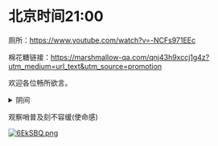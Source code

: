 # 北京时间21:00

厕所：https://www.youtube.com/watch?v=-NCFs971EEc

棉花糖链接：https://marshmallow-qa.com/qnj43h9xccj1g4z?utm_medium=url_text&utm_source=promotion

欢迎各位畅所欲言。

<details>
  <summary>阴间</summary>
 
  [![6EkNHH.png](https://s3.ax1x.com/2021/03/03/6EkNHH.png)](https://imgtu.com/i/6EkNHH)
  
  [![6EFzng.png](https://s3.ax1x.com/2021/03/03/6EFzng.png)](https://imgtu.com/i/6EFzng)
  
</details>



观察哨普及刻不容缓(使命感)

[![6EkSBQ.png](https://s3.ax1x.com/2021/03/03/6EkSBQ.png)](https://imgtu.com/i/6EkSBQ)